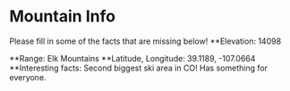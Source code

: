 # Mountain Info
Please fill in some of the facts that are missing below!
**Elevation: 14098

**Range: Elk Mountains
**Latitude, Longitude: 39.1189, -107.0664
**Interesting facts: Second biggest ski area in CO!  Has something for everyone.
